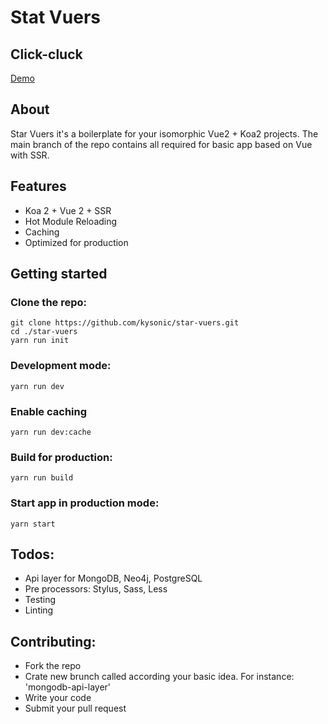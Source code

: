# Stat Vuers

## Click-cluck 

[Demo](https://kysonic.github.io/star-vuers/)

## About

Star Vuers it's a boilerplate for your isomorphic
Vue2 + Koa2 projects. The main branch of the repo contains all required for basic app based on Vue with SSR.

## Features

- Koa 2 + Vue 2 + SSR
- Hot Module Reloading
- Caching
- Optimized for production

## Getting started

### Clone the repo: 

    git clone https://github.com/kysonic/star-vuers.git
    cd ./star-vuers
    yarn run init
    
### Development mode:

    yarn run dev 
    
### Enable caching 
    
    yarn run dev:cache
    
### Build for production: 
    
    yarn run build 
    
### Start app in production mode:
    
    yarn start 
    
## Todos:  
  
- Api layer for MongoDB, Neo4j, PostgreSQL
- Pre processors: Stylus, Sass, Less
- Testing
- Linting

## Contributing:

- Fork the repo
- Crate new brunch called according your basic idea. For instance: 'mongodb-api-layer'
- Write your code
- Submit your pull request

